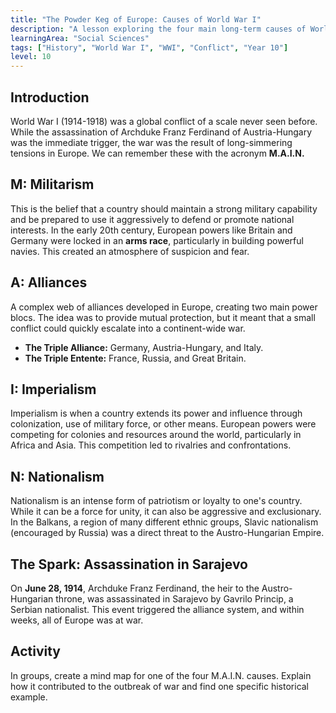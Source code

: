 ```yaml
---
title: "The Powder Keg of Europe: Causes of World War I"
description: "A lesson exploring the four main long-term causes of World War I: Militarism, Alliances, Imperialism, and Nationalism."
learningArea: "Social Sciences"
tags: ["History", "World War I", "WWI", "Conflict", "Year 10"]
level: 10
---
```


## Introduction

World War I (1914-1918) was a global conflict of a scale never seen before. While the assassination of Archduke Franz Ferdinand of Austria-Hungary was the immediate trigger, the war was the result of long-simmering tensions in Europe. We can remember these with the acronym **M.A.I.N.**

## M: Militarism
This is the belief that a country should maintain a strong military capability and be prepared to use it aggressively to defend or promote national interests. In the early 20th century, European powers like Britain and Germany were locked in an **arms race**, particularly in building powerful navies. This created an atmosphere of suspicion and fear.

## A: Alliances
A complex web of alliances developed in Europe, creating two main power blocs. The idea was to provide mutual protection, but it meant that a small conflict could quickly escalate into a continent-wide war.
-   **The Triple Alliance:** Germany, Austria-Hungary, and Italy.
-   **The Triple Entente:** France, Russia, and Great Britain.

## I: Imperialism
Imperialism is when a country extends its power and influence through colonization, use of military force, or other means. European powers were competing for colonies and resources around the world, particularly in Africa and Asia. This competition led to rivalries and confrontations.

## N: Nationalism
Nationalism is an intense form of patriotism or loyalty to one's country. While it can be a force for unity, it can also be aggressive and exclusionary. In the Balkans, a region of many different ethnic groups, Slavic nationalism (encouraged by Russia) was a direct threat to the Austro-Hungarian Empire.

## The Spark: Assassination in Sarajevo
On **June 28, 1914**, Archduke Franz Ferdinand, the heir to the Austro-Hungarian throne, was assassinated in Sarajevo by Gavrilo Princip, a Serbian nationalist. This event triggered the alliance system, and within weeks, all of Europe was at war.

## Activity
In groups, create a mind map for one of the four M.A.I.N. causes. Explain how it contributed to the outbreak of war and find one specific historical example.

